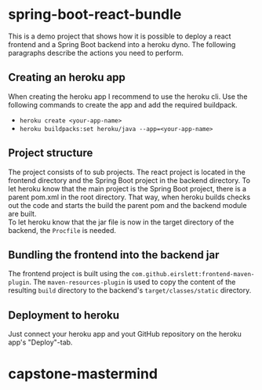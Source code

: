 # spring-boot-react-bundle

This is a demo project that shows how it is possible to deploy a react frontend and a Spring Boot backend into a heroku dyno. The following paragraphs describe the actions you need to perform.

## Creating an heroku app
When creating the heroku app I recommend to use the heroku cli. Use the following commands to create the app and add the required buildpack.
* `heroku create <your-app-name>`
* `heroku buildpacks:set heroku/java --app=<your-app-name>`

## Project structure

The project consists of to sub projects. The react project is located in the frontend directory and the Spring Boot project in the backend directory. To let heroku know that the main project is the Spring Boot project, there is a parent pom.xml in the root directory. That way, when heroku builds checks out the code and starts the build the parent pom and the backend module are built.<br />
To let heroku know that the jar file is now in the target directory of the backend, the `Procfile` is needed.

## Bundling the frontend into the backend jar

The frontend project is built using the `com.github.eirslett:frontend-maven-plugin`. The `maven-resources-plugin` is used to copy the content of the resulting `build` directory to the backend's `target/classes/static` directory.<br />

## Deployment to heroku

Just connect your heroku app and yout GitHub repository on the heroku app's "Deploy"-tab.
# capstone-mastermind
